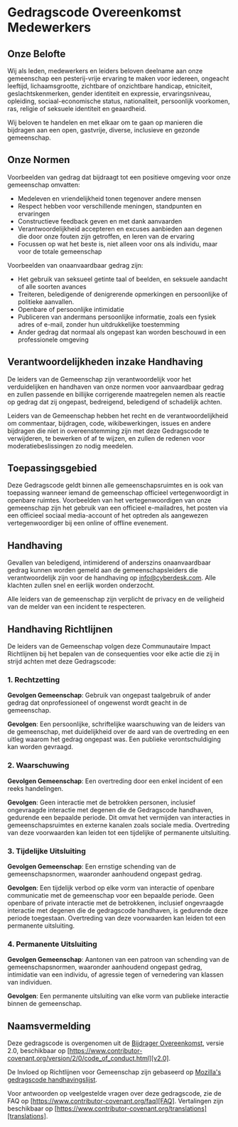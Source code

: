
# Gedragscode Overeenkomst Medewerkers

## Onze Belofte

Wij als leden, medewerkers en leiders beloven deelname aan onze
gemeenschap een pesterij-vrije ervaring te maken voor iedereen, ongeacht leeftijd, lichaamsgrootte, 
zichtbare of onzichtbare handicap, etniciteit, geslachtskenmerken, gender
identiteit en expressie, ervaringsniveau, opleiding, sociaal-economische status,
nationaliteit, persoonlijk voorkomen, ras, religie of seksuele identiteit
en geaardheid.

Wij beloven te handelen en met elkaar om te gaan op manieren die bijdragen aan een open, gastvrije,
diverse, inclusieve en gezonde gemeenschap.

## Onze Normen

Voorbeelden van gedrag dat bijdraagt tot een positieve omgeving voor onze
gemeenschap omvatten:

* Medeleven en vriendelijkheid tonen tegenover andere mensen
* Respect hebben voor verschillende meningen, standpunten en ervaringen
* Constructieve feedback geven en met dank aanvaarden
* Verantwoordelijkheid accepteren en excuses aanbieden aan degenen die door onze fouten zijn getroffen,
  en leren van de ervaring
* Focussen op wat het beste is, niet alleen voor ons als individu, maar voor de
  totale gemeenschap

Voorbeelden van onaanvaardbaar gedrag zijn:

* Het gebruik van seksueel getinte taal of beelden, en seksuele aandacht of
  alle soorten avances
* Treiteren, beledigende of denigrerende opmerkingen en persoonlijke of politieke aanvallen.
* Openbare of persoonlijke intimidatie
* Publiceren van andermans persoonlijke informatie, zoals een fysiek adres of e-mail,
  zonder hun uitdrukkelijke toestemming
* Ander gedrag dat normaal als ongepast kan worden beschouwd in een
  professionele omgeving

## Verantwoordelijkheden inzake Handhaving

De leiders van de Gemeenschap zijn verantwoordelijk voor het verduidelijken 
en handhaven van onze normen voor aanvaardbaar gedrag en zullen passende 
en billijke corrigerende maatregelen nemen als reactie op gedrag dat zij ongepast, 
bedreigend, beledigend of schadelijk achten.

Leiders van de Gemeenschap hebben het recht en de verantwoordelijkheid om 
commentaar, bijdragen, code, wikibewerkingen, issues en andere bijdragen die 
niet in overeenstemming zijn met deze Gedragscode te verwijderen, te bewerken of 
af te wijzen, en zullen de redenen voor moderatiebeslissingen zo nodig meedelen.

## Toepassingsgebied

Deze Gedragscode geldt binnen alle gemeenschapsruimtes en is ook van toepassing 
wanneer iemand de gemeenschap officieel vertegenwoordigt in openbare ruimtes. 
Voorbeelden van het vertegenwoordigen van onze gemeenschap zijn het gebruik van 
een officieel e-mailadres, het posten via een officieel sociaal media-account of het 
optreden als aangewezen vertegenwoordiger bij een online of offline evenement.

## Handhaving

Gevallen van beledigend, intimiderend of anderszins onaanvaardbaar gedrag kunnen 
worden gemeld aan de gemeenschapsleiders die verantwoordelijk zijn voor de 
handhaving op [info@cyberdesk.com](mailto:info@cyberdesk.com).
Alle klachten zullen snel en eerlijk worden onderzocht.

Alle leiders van de gemeenschap zijn verplicht de privacy en de veiligheid van 
de melder van een incident te respecteren.

## Handhaving Richtlijnen

De leiders van de Gemeenschap volgen deze Communautaire Impact Richtlijnen bij 
het bepalen van de consequenties voor elke actie die zij in strijd achten 
met deze Gedragscode:

### 1. Rechtzetting

**Gevolgen Gemeenschap**: Gebruik van ongepast taalgebruik of ander gedrag 
dat onprofessioneel of ongewenst wordt geacht in de gemeenschap.

**Gevolgen**: Een persoonlijke, schriftelijke waarschuwing van de leiders van 
de gemeenschap, met duidelijkheid over de aard van de overtreding en een 
uitleg waarom het gedrag ongepast was. 
Een publieke verontschuldiging kan worden gevraagd.

### 2. Waarschuwing

**Gevolgen Gemeenschap**: Een overtreding door een enkel incident of 
een reeks handelingen.

**Gevolgen**: Geen interactie met de betrokken personen, inclusief 
ongevraagde interactie met degenen die de Gedragscode handhaven, 
gedurende een bepaalde periode. Dit omvat het vermijden van interacties 
in gemeenschapsruimtes en externe kanalen zoals sociale media. 
Overtreding van deze voorwaarden kan leiden tot een tijdelijke 
of permanente uitsluiting.

### 3. Tijdelijke Uitsluiting

**Gevolgen Gemeenschap**: Een ernstige schending van de 
gemeenschapsnormen, waaronder aanhoudend ongepast gedrag.

**Gevolgen**: Een tijdelijk verbod op elke vorm van interactie 
of openbare communicatie met de gemeenschap voor een bepaalde
 periode. Geen openbare of private interactie met de betrokkenen, 
 inclusief ongevraagde interactie met degenen die de gedragscode 
 handhaven, is gedurende deze periode toegestaan. 
 Overtreding van deze voorwaarden kan leiden tot een permanente uitsluiting.

### 4. Permanente Uitsluiting

**Gevolgen Gemeenschap**: Aantonen van een patroon van schending van 
de gemeenschapsnormen, waaronder aanhoudend ongepast gedrag, intimidatie 
van een individu, of agressie tegen of vernedering van klassen van individuen.

**Gevolgen**: Een permanente uitsluiting van elke vorm van publieke interactie 
binnen de gemeenschap.

## Naamsvermelding

Deze gedragscode is overgenomen uit de [Bijdrager Overeenkomst][homepagina],
versie 2.0, beschikbaar op
[https://www.contributor-covenant.org/version/2/0/code_of_conduct.html][v2.0].

De Invloed op Richtlijnen voor Gemeenschap zijn gebaseerd op 
[Mozilla's gedragscode handhavingslijst][Mozilla CoC].

Voor antwoorden op veelgestelde vragen over deze gedragscode, zie de FAQ op
[https://www.contributor-covenant.org/faq][FAQ]. Vertalingen zijn beschikbaar 
op [https://www.contributor-covenant.org/translations][translations].

[homepagina]: https://www.contributor-covenant.org
[v2.0]: https://www.contributor-covenant.org/version/2/0/code_of_conduct.html
[Mozilla CoC]: https://github.com/mozilla/diversity
[FAQ]: https://www.contributor-covenant.org/faq
[vertalingen]: https://www.contributor-covenant.org/translations
